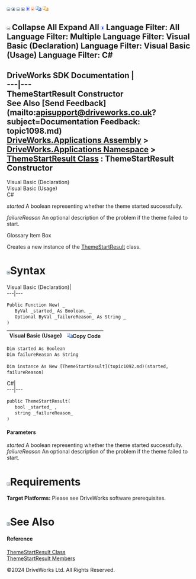 ![](dotnetimages/collapse.gif) ![](dotnetimages/expand.gif) ![](dotnetimages/collapse.gif) ![](dotnetimages/expand.gif) ![](dotnetimages/drpdown.gif) ![](dotnetimages/drpdown_orange.gif) ![](dotnetimages/copycode.gif) ![](dotnetimages/copycodeHighlight.gif)

![](dotnetimages/collapse.gif) Collapse All Expand All ![](dotnetimages/drpdown.gif) Language Filter: All  Language Filter: Multiple  Language Filter: Visual Basic (Declaration) Language Filter: Visual Basic (Usage) Language Filter: C#  
---  
DriveWorks SDK Documentation  |   
---|---  
ThemeStartResult Constructor   
See Also [Send Feedback](mailto:apisupport@driveworks.co.uk?subject=Documentation Feedback: topic1098.md)  
[DriveWorks.Applications Assembly](topic13.md) > [DriveWorks.Applications Namespace](topic16.md) > [ThemeStartResult Class](topic1092.md) : ThemeStartResult Constructor  
---  
  
Visual Basic (Declaration)    
Visual Basic (Usage)    
C# 

_started_
    A boolean representing whether the theme started successfully.

_failureReason_
    An optional description of the problem if the theme failed to start.

Glossary Item Box

Creates a new instance of the [ThemeStartResult](topic1092.md) class. 

# ![](dotnetimages/collapse.gif)Syntax

Visual Basic (Declaration)|   
---|---  
      
    
    Public Function New( _
       ByVal _started_ As Boolean, _
       Optional ByVal _failureReason_ As String _
    )  
  
Visual Basic (Usage)| ![](dotnetimages/copycode.gif)Copy Code  
---|---  
      
    
    Dim started As Boolean
    Dim failureReason As String
     
    Dim instance As New [ThemeStartResult](topic1092.md)(started, failureReason)  
  
C#|   
---|---  
      
    
    public ThemeStartResult( 
       bool _started_ ,
       string _failureReason_
    )  
  
#### Parameters

 _started_
    A boolean representing whether the theme started successfully.
_failureReason_
    An optional description of the problem if the theme failed to start.

# ![](dotnetimages/collapse.gif)Requirements

**Target Platforms:** Please see DriveWorks software prerequisites.

# ![](dotnetimages/collapse.gif)See Also

#### Reference

[ThemeStartResult Class](topic1092.md)   
[ThemeStartResult Members](topic1093.md)

©2024 DriveWorks Ltd. All Rights Reserved.
